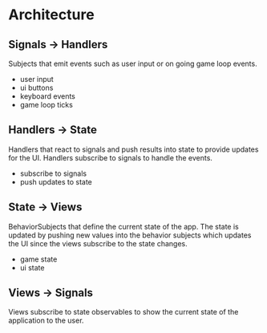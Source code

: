# Architecture

## Signals -> Handlers

Subjects that emit events such as user input or on going game loop events.

- user input
- ui buttons
- keyboard events
- game loop ticks

## Handlers -> State

Handlers that react to signals and push results into state to provide updates for the UI. Handlers subscribe to signals to handle the events.

- subscribe to signals
- push updates to state

## State -> Views

BehaviorSubjects that define the current state of the app. The state is updated by pushing new values into the behavior subjects which updates the UI since the views subscribe to the state changes.

- game state
- ui state

## Views -> Signals

Views subscribe to state observables to show the current state of the application to the user.

